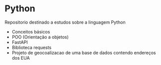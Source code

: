 # Python
Repositorio destinado a estudos sobre a linguagem Python

- Conceitos básicos
- POO (Orientação a objetos)
- FastAPI
- Biblioteca requests
- Projeto de geocoalizacao de uma base de dados contendo endereços dos EUA
